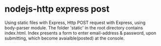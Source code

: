 # nodejs-http express post
 Using static files with Express, Http POST request with Express, using body-parser module.
 The folder 'static' in the root directory contains index.html.
 Index presents a form to enter email-address & password, upon submitting, which become avaialble(posted) at the console.
